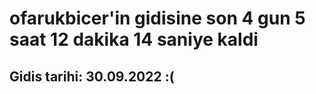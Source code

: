 # ofarukbicer'in gidisine son 4 gun 5 saat 12 dakika 14 saniye kaldi

## Gidis tarihi: 30.09.2022 :(